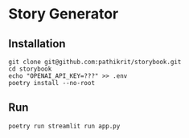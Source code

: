 # Story Generator

## Installation
```shell
git clone git@github.com:pathikrit/storybook.git
cd storybook
echo "OPENAI_API_KEY=???" >> .env
poetry install --no-root
```

## Run
```
poetry run streamlit run app.py
```


